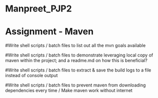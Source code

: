 # Manpreet_PJP2

# Assignment - Maven 
 
#Write shell scripts / batch files to list out all the mvn goals available

#Write shell scripts / batch files to demonstrate leveraging local copy of maven within the project; and a readme.md on how this is beneficial? 

#Write shell scripts / batch files to extract & save the build logs to a file instead of console output 

#Write shell scripts / batch files to prevent maven from downloading dependencies every time / Make maven work without internet 
 
